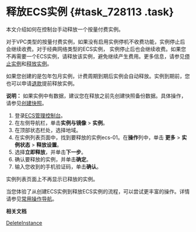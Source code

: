 # 释放ECS实例 {#task_728113 .task}

本文介绍如何在控制台手动释放一个按量付费实例。

对于VPC类型的按量付费实例，如果没有启用实例停机不收费功能，实例停止后会继续收费。对于经典网络类型的ECS实例， 实例停止后也会继续收费。如果您不再需要一个ECS实例，请释放该实例，避免继续产生费用。更多信息，请参见[停止实例](../cn.zh-CN/实例/管理实例/启动和停止实例.md#section_fdq_nsl_xdb)和[释放实例](../cn.zh-CN/实例/管理实例/释放实例.md#)。

如果您创建的是包年包月实例，计费周期到期后实例会自动释放。实例到期前，您也可以申请[退款](https://help.aliyun.com/document_detail/37096.html)提前释放实例。

**说明：** 如果实例中有数据，建议您在释放之前先创建快照备份数据。具体操作，请参见[创建快照](../cn.zh-CN/快照/使用快照/创建快照.md#)。

1.  登录[ECS管理控制台](https://ecs.console.aliyun.com)。
2.  在左侧导航栏，单击**实例与镜像** \> **实例**。
3.  在顶部状态栏处，选择地域。
4.  在实例列表页面中，找到要释放的实例ecs-01。在**操作**列中，单击 **更多** \> **实例状态** \> **释放设置**。
5.  选择**立即释放**，并单击**下一步**。
6.  确认要释放的实例，并单击**确定**。
7.  输入您收到的手机验证码，单击**确认**。

实例列表页面上不再显示已释放的实例。

当您体验了从创建ECS实例到释放ECS实例的流程，可以尝试更丰富的操作。详情请参见[常用操作导航](cn.zh-CN/个人版快速入门/常用操作导航.md#)。

**相关文档**  


[DeleteInstance](../cn.zh-CN/API参考/实例/DeleteInstance.md#)

